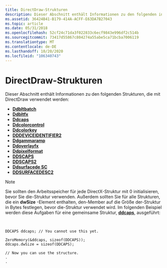 ```yaml
---
title: DirectDraw-Strukturen
description: Dieser Abschnitt enthält Informationen zu den folgenden in DirectDraw verwendeten Strukturen.
ms.assetid: 36424B41-B179-414A-ACFF-E63DA7B27043
ms.topic: article
ms.date: 05/31/2018
ms.openlocfilehash: 52cf24c71da3f022833c6ecf9843e996df2c514b
ms.sourcegitcommit: 73417d55867c804274a55abe5ca71bcba7006119
ms.translationtype: MT
ms.contentlocale: de-DE
ms.lasthandoff: 10/20/2020
ms.locfileid: "106340743"
---
```

# <a name="directdraw-structures"></a>DirectDraw-Strukturen

Dieser Abschnitt enthält Informationen zu den folgenden Strukturen, die mit DirectDraw verwendet werden:

-   [**Ddbltbatch**](/windows/desktop/api/Ddraw/ns-ddraw-ddbltbatch)
-   [**Ddbltfx**](/windows/desktop/api/Ddraw/ns-ddraw-ddbltfx)
-   [**Ddcaps**](/windows/desktop/api/Ddraw/ns-ddraw-ddcaps_dx3)
-   [**Ddcolorcontrol**](/windows/win32/api/ddraw/nn-ddraw-idirectdrawcolorcontrol)
-   [**Ddcolorkey**](/windows/desktop/api/Ddraw/ns-ddraw-ddcolorkey)
-   [**DDDEVICEIDENTIFIER2**](/windows/win32/api/ddraw/ns-ddraw-dddeviceidentifier2)
-   [**Ddgammaramp**](/windows/desktop/api/Ddraw/ns-ddraw-ddgammaramp)
-   [**Ddoverlayfx**](/windows/desktop/api/Ddraw/ns-ddraw-ddoverlayfx)
-   [**Ddpixelformat**](/windows/desktop/api/Ddraw/ns-ddraw-ddpixelformat)
-   [**DDSCAPS**](/previous-versions/ms783271(v=vs.85))
-   [**DDSCAPS2**](/previous-versions/bb943980(v=vs.85))
-   [**Ddsurfacede SC**](/previous-versions/ms783272(v=vs.85))
-   [**DDSURFACEDESC2**](/previous-versions/bb943981(v=vs.85))

> [!Note]  
> Sie sollten den Arbeitsspeicher für jede DirectX-Struktur mit 0 initialisieren, bevor Sie die-Struktur verwenden. Außerdem sollten Sie für alle Strukturen, die ein **dwSize** -Element enthalten, den-Member auf die Größe der-Struktur in Bytes festlegen, bevor die-Struktur verwendet wird. Im folgenden Beispiel werden diese Aufgaben für eine gemeinsame Struktur, [**ddcaps**](/windows/desktop/api/Ddraw/ns-ddraw-ddcaps_dx3), ausgeführt:

 


```
DDCAPS ddcaps; // You cannot use this yet.
 
ZeroMemory(&ddcaps, sizeof(DDCAPS));
ddcaps.dwSize = sizeof(DDCAPS);
 
// Now you can use the structure.
.
.
```



 

 




